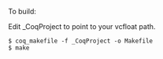 To build:

Edit _CoqProject to point to your vcfloat path.

```
$ coq_makefile -f _CoqProject -o Makefile
$ make
```
